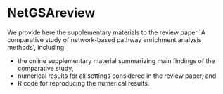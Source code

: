 # NetGSAreview

We provide here the supplementary materials to the review paper `A comparative study of network-based pathway enrichment analysis methods', including 

 * the online supplementary material summarizing main findings of the comparative study,
 * numerical results for all settings considered in the review paper, and 
 * R code for reproducing the numerical results. 
   


